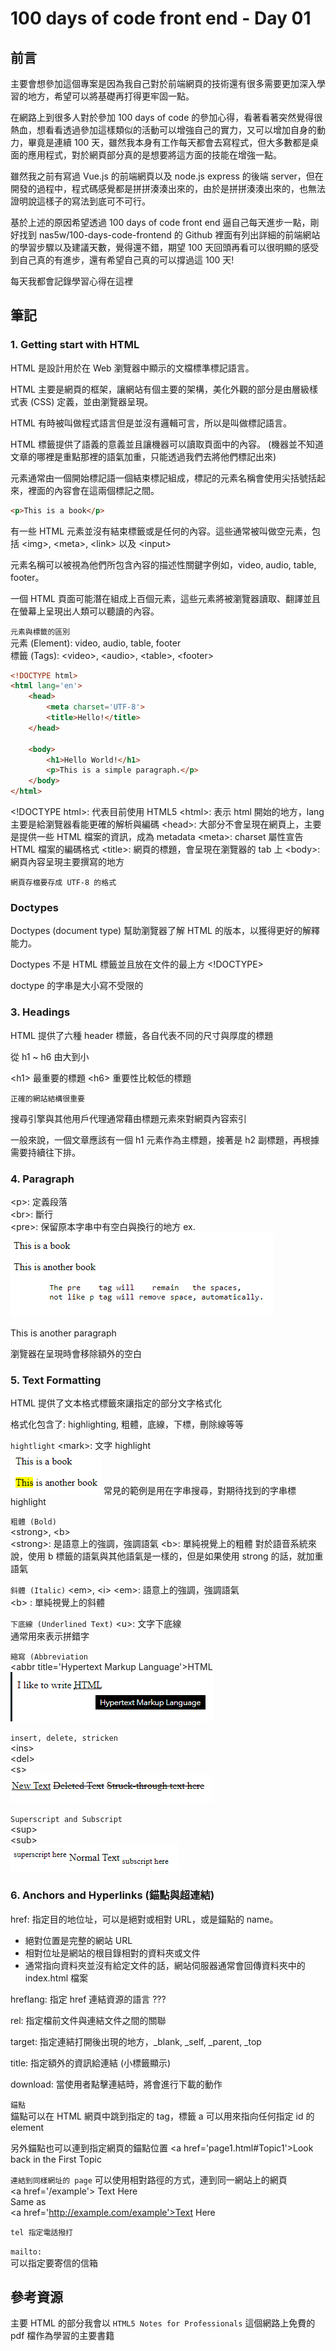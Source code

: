 # 100 days of code front end - Day 01

## 前言
主要會想參加這個專案是因為我自己對於前端網頁的技術還有很多需要更加深入學習的地方，希望可以將基礎再打得更牢固一點。

在網路上到很多人對於參加 100 days of code 的參加心得，看著看著突然覺得很熱血，想看看透過參加這樣類似的活動可以增強自己的實力，又可以增加自身的動力，畢竟是連續 100 天，雖然我本身有工作每天都會去寫程式，但大多數都是桌面的應用程式，對於網頁部分真的是想要將這方面的技能在增強一點。

雖然我之前有寫過 Vue.js 的前端網頁以及 node.js express 的後端 server，但在開發的過程中，程式碼感覺都是拼拼湊湊出來的，由於是拼拼湊湊出來的，也無法證明說這樣子的寫法到底可不可行。

基於上述的原因希望透過 100 days of code front end 逼自己每天進步一點，剛好找到 nas5w/100-days-code-frontend 的 Github 裡面有列出詳細的前端網站的學習步驟以及建議天數，覺得還不錯，期望 100 天回頭再看可以很明顯的感受到自己真的有進步，還有希望自己真的可以撐過這 100 天!

每天我都會記錄學習心得在這裡

## 筆記

### 1. Getting start with HTML
HTML 是設計用於在 Web 瀏覽器中顯示的文檔標準標記語言。

HTML 主要是網頁的框架，讓網站有個主要的架構，美化外觀的部分是由層級樣式表 (CSS) 定義，並由瀏覽器呈現。

HTML 有時被叫做程式語言但是並沒有邏輯可言，所以是叫做標記語言。

HTML 標籤提供了語義的意義並且讓機器可以讀取頁面中的內容。 (機器並不知道文章的哪裡是重點那裡的語氣加重，只能透過我們去將他們標記出來)

元素通常由一個開始標記語一個結束標記組成，標記的元素名稱會使用尖括號括起來，裡面的內容會在這兩個標記之間。

```html
<p>This is a book</p>
```

有一些 HTML 元素並沒有結束標籤或是任何的內容。這些通常被叫做空元素，包括 \<img>, \<meta>, \<link> 以及 \<input>

元素名稱可以被視為他們所包含內容的描述性關鍵字例如，video, audio, table, footer。

一個 HTML 頁面可能潛在組成上百個元素，這些元素將被瀏覽器讀取、翻譯並且在螢幕上呈現出人類可以聽讀的內容。

`元素與標籤的區別`  
元素 (Element): video, audio, table, footer  
標籤 (Tags): \<video>, \<audio>, \<table>, \<footer>

```html
<!DOCTYPE html>
<html lang='en'> 
    <head>
        <meta charset='UTF-8'>
        <title>Hello!</title>
    </head>

    <body>
        <h1>Hello World!</h1>
        <p>This is a simple paragraph.</p>
    </body>
</html>
```
\<!DOCTYPE html>: 代表目前使用 HTML5
\<html>: 表示 html 開始的地方，lang 主要是給瀏覽器看能更確的解析與編碼
\<head>: 大部分不會呈現在網頁上，主要是提供一些 HTML 檔案的資訊，成為 metadata
\<meta>: charset 屬性宣告 HTML 檔案的編碼格式
\<title>: 網頁的標題，會呈現在瀏覽器的 tab 上
\<body>: 網頁內容呈現主要撰寫的地方

`網頁存檔要存成 UTF-8 的格式`

### Doctypes
Doctypes (document type) 幫助瀏覽器了解 HTML 的版本，以獲得更好的解釋能力。

Doctypes 不是 HTML 標籤並且放在文件的最上方 \<!DOCTYPE>

doctype 的字串是大小寫不受限的

### 3. Headings
HTML 提供了六種 header 標籤，各自代表不同的尺寸與厚度的標題

從 h1 ~ h6 由大到小

\<h1> 最重要的標題
\<h6> 重要性比較低的標題

`正確的網站結構很重要`

搜尋引擎與其他用戶代理通常藉由標題元素來對網頁內容索引

一般來說，一個文章應該有一個 h1 元素作為主標題，接著是 h2 副標題，再根據需要持續往下排。

### 4. Paragraph
\<p>: 定義段落  
\<br>: 斷行  
\<pre>: 保留原本字串中有空白與換行的地方
ex.
![](images/2019-10-14-22-22-37.png)

<p>This is     another     paragraph</p>
瀏覽器在呈現時會移除額外的空白

### 5. Text Formatting
HTML 提供了文本格式標籤來讓指定的部分文字格式化

格式化包含了: highlighting, 粗體，底線，下標，刪除線等等

`hightlight`
\<mark>: 文字 highlight  
![](images/2019-10-14-22-29-24.png)
常見的範例是用在字串搜尋，對期待找到的字串標 highlight

`粗體 (Bold)`  
\<strong>, \<b>  
\<strong>: 是語意上的強調，強調語氣
\<b>: 單純視覺上的粗體
對於語音系統來說，使用 b 標籤的語氣與其他語氣是一樣的，但是如果使用 strong 的話，就加重語氣

`斜體 (Italic)`
\<em>, \<i>
\<em>: 語意上的強調，強調語氣  
\<b> : 單純視覺上的斜體

`下底線 (Underlined Text)`
\<u>: 文字下底線  
通常用來表示拼錯字

`縮寫 (Abbreviation`  
\<abbr title='Hypertext Markup Language'>HTML</abbr>
![](images/2019-10-14-22-48-36.png)

`insert, delete, stricken`  
\<ins>  
\<del>  
\<s>  
![](images/2019-10-14-22-52-05.png)

`Superscript and Subscript`  
\<sup>  
\<sub>  
![](2019-10-14-22-54-28.png)

### 6. Anchors and Hyperlinks (錨點與超連結)
href: 指定目的地位址，可以是絕對或相對 URL，或是錨點的 name。
- 絕對位置是完整的網站 URL
- 相對位址是網站的根目錄相對的資料夾或文件
- 通常指向資料夾並沒有給定文件的話，網站伺服器通常會回傳資料夾中的 index.html 檔案

hreflang: 指定 href 連結資源的語言 ???

rel: 指定檔前文件與連結文件之間的關聯

target: 指定連結打開後出現的地方，_blank, _self, _parent, _top

title: 指定額外的資訊給連結 (小標籤顯示)

download: 當使用者點擊連結時，將會進行下載的動作

`錨點`  
錨點可以在 HTML 網頁中跳到指定的 tag，標籤 a 可以用來指向任何指定 id 的 element 

另外錨點也可以連到指定網頁的錨點位置
\<a href='page1.html#Topic1'>Look back in the First Topic</a>

`連結到同樣網址的 page`
可以使用相對路徑的方式，連到同一網站上的網頁  
\<a href='/example'> Text Here </a>  
Same as   
\<a href='http://example.com/example'>Text Here</a>

`tel 指定電話撥打`

`mailto:`  
可以指定要寄信的信箱

## 參考資源
主要 HTML 的部分我會以 `HTML5 Notes for Professionals` 這個網路上免費的 pdf 檔作為學習的主要書籍

